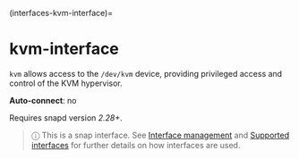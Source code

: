 (interfaces-kvm-interface)=
# kvm-interface

`kvm` allows access to the `/dev/kvm` device, providing privileged access and control of the KVM hypervisor.

**Auto-connect**: no

Requires snapd version _2.28+_.

> ⓘ  This is a snap interface. See [Interface management](/) and [Supported interfaces](/interfaces/index) for further details on how interfaces are used.

